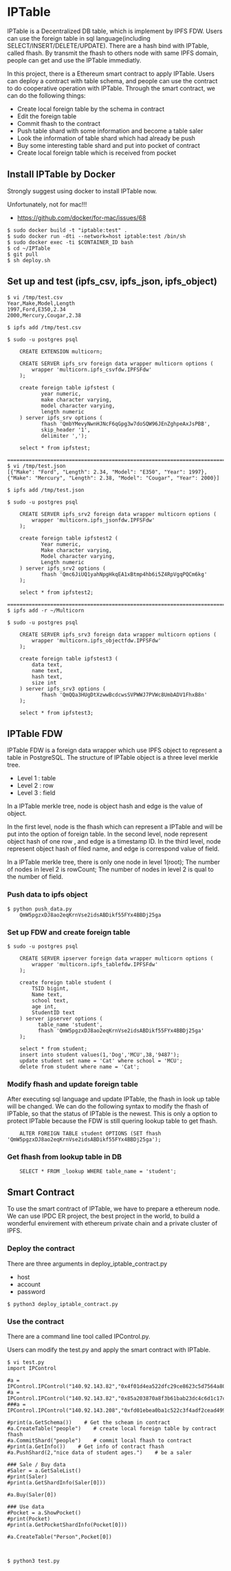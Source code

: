# IPTable

IPTable is a Decentralized DB table, which is implement by IPFS FDW.
Users can use the foreign table in sql language(including SELECT/INSERT/DELETE/UPDATE).
There are a hash bind with IPTable, called fhash.
By transmit the fhash to others node with same IPFS domain, people can get and use the IPTable immediatly.

In this project, there is a Ethereum smart contract to apply IPTable.
Users can deploy a contract with table schema, and people can use the contract to do cooperative operation with IPTable.
Through the smart contract, we can do the following things:
  - Create local foreign table by the schema in contract
  - Edit the foreign table
  - Commit fhash to the contract
  - Push table shard with some information and become a table saler
  - Look the information of table shard which had already be push
  - Buy some interesting table shard and put into pocket of contract
  - Create local foreign table which is received from pocket


## Install IPTable by Docker

Strongly suggest using docker to install IPTable now.

Unfortunately, not for mac!!!
  - https://github.com/docker/for-mac/issues/68

```
$ sudo docker build -t "iptable:test" .
$ sudo docker run -dti --network=host iptable:test /bin/sh
$ sudo docker exec -ti $CONTAINER_ID bash
$ cd ~/IPTable
$ git pull
$ sh deploy.sh
```


## Set up and test (ipfs_csv, ipfs_json, ipfs_object)
```
$ vi /tmp/test.csv
Year,Make,Model,Length
1997,Ford,E350,2.34
2000,Mercury,Cougar,2.38

$ ipfs add /tmp/test.csv 

$ sudo -u postgres psql

    CREATE EXTENSION multicorn;
    
    CREATE SERVER ipfs_srv foreign data wrapper multicorn options (
        wrapper 'multicorn.ipfs_csvfdw.IPFSFdw'
    );

    create foreign table ipfstest (
           year numeric,
           make character varying,
           model character varying,
           length numeric
    ) server ipfs_srv options (
           fhash 'QmbYMevyNwnHJNcF6qGpg3w7doSQW96JEnZghpeAxJsPBB',
           skip_header '1',
           delimiter ',');

    select * from ipfstest;

==========================================================================
$ vi /tmp/test.json
[{"Make": "Ford", "Length": 2.34, "Model": "E350", "Year": 1997}, {"Make": "Mercury", "Length": 2.38, "Model": "Cougar", "Year": 2000}]

$ ipfs add /tmp/test.json

$ sudo -u postgres psql

    CREATE SERVER ipfs_srv2 foreign data wrapper multicorn options (
        wrapper 'multicorn.ipfs_jsonfdw.IPFSFdw'
    );

    create foreign table ipfstest2 (
           Year numeric,
           Make character varying,
           Model character varying,
           Length numeric
    ) server ipfs_srv2 options (
           fhash 'Qmc6JiUQ1yahNpgHkqEA1xBtmp4hb6i5Z4RpVgqPQCm6kg'
    );

    select * from ipfstest2;

==========================================================================
$ ipfs add -r ~/Multicorn

$ sudo -u postgres psql

    CREATE SERVER ipfs_srv3 foreign data wrapper multicorn options (
        wrapper 'multicorn.ipfs_objectfdw.IPFSFdw'
    );

    create foreign table ipfstest3 (
        data text,
        name text,
        hash text,
        size int
    ) server ipfs_srv3 options (
           fhash 'QmQQa3HUgDtXzwwBcdcwsSVPWWJ7PVWc8UmbADV1FhxB8n'
    );

    select * from ipfstest3;
```

## IPTable FDW
IPTable FDW is a foreign data wrapper which use IPFS object to represent a table in PostgreSQL. 
The structure of IPTable object is a three level merkle tree. 
  - Level 1 : table
  - Level 2 : row
  - Level 3 : field

In a IPTable merkle tree, node is object hash and edge is the value of object. 

In the first level, node is the fhash which can represent a IPTable and will be put into the option of foreign table.
In the second level, node represent object hash of one row , and edge is a timestamp ID.
In the third level, node represent object hash of filed name, and edge is correspond value of field.
 
In a IPTable merkle tree, there is only one node in level 1(root); 
The number of nodes in level 2 is rowCount; 
The number of nodes in level 2 is qual to the number of field.

### Push data to ipfs object
```
$ python push_data.py 
    QmW5pgzxDJ8ao2eqKrnVse2idsABDikf55FYx4BBDj25ga
```

### Set up FDW and create foreign table
```
$ sudo -u postgres psql

    CREATE SERVER ipserver foreign data wrapper multicorn options (
        wrapper 'multicorn.ipfs_tablefdw.IPFSFdw'
    );

    create foreign table student (
        TSID bigint,
        Name text,
        school text,
        age int,
        StudentID text
    ) server ipserver options (
          table_name 'student',
          fhash 'QmW5pgzxDJ8ao2eqKrnVse2idsABDikf55FYx4BBDj25ga'
    );

    select * from student;
    insert into student values(1,'Dog','MCU',38,'9487');
    update student set name = 'Cat' where school = 'MCU';
    delete from student where name = 'Cat';
```

### Modify fhash and update foreign table
After executing sql language and update IPTable, the fhash in look up table will be changed. 
We can do the following syntax to modify the fhash of IPTable, so that the status of IPTable is the newest. 
This is only a option to protect IPTable because the FDW is still quering lookup table to get fhash.

```
    ALTER FOREIGN TABLE student OPTIONS (SET fhash 'QmW5pgzxDJ8ao2eqKrnVse2idsABDikf55FYx4BBDj25ga');
```

### Get fhash from lookup table in DB
```
    SELECT * FROM _lookup WHERE table_name = 'student';
```

## Smart Contract
To use the smart contract of IPTable, we have to prepare a ethereum node. 
We can use IPDC ER project, the best project in the world, to build a wonderful envirement with ethereum private chain and a private cluster of IPFS. 

### Deploy the contract
There are three arguments in deploy_iptable_contract.py
  - host
  - account
  - password

```
$ python3 deploy_iptable_contract.py
```

### Use the contract
There are a command line tool called IPControl.py. 

Users can modify the test.py and apply the smart contract with IPTable.

```
$ vi test.py
import IPControl

#a = IPControl.IPControl("140.92.143.82","0x4f01d4ea522dfc29ce8623c5d7564a80adcca2cc")
#a = IPControl.IPControl("140.92.143.82","0x85a203870a8f3b61bab23dc4c6d1c17cfa8ee59f")
###a = IPControl.IPControl("140.92.143.208","0xfd01ebea0ba1c522c3f4adf2cead4991f8c1a0d4")

#print(a.GetSchema())    # Get the scheam in contract
#a.CreateTable("people")    # create local foreign table by contract fhash
#a.CommitShard("people")    # commit local fhash to contract
#print(a.GetInfo())    # Get info of contract fhash
#a.PushShard(2,"nice data of student ages.")    # be a saler

### Sale / Buy data
#Saler = a.GetSaleList()
#print(Saler)
#print(a.GetShardInfo(Saler[0]))

#a.Buy(Saler[0])

### Use data
#Pocket = a.ShowPocket()
#print(Pocket)
#print(a.GetPocketShardInfo(Pocket[0]))

#a.CreateTable("Person",Pocket[0])



$ python3 test.py
```
